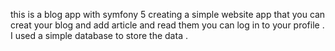this is a blog app 
with symfony 5
creating a simple website app that you can creat your blog and add article 
and read them you can log in to your profile .
I used a simple database to store the data  .
